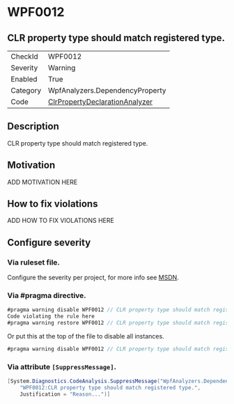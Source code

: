 # WPF0012
## CLR property type should match registered type.

<!-- start generated table -->
<table>
  <tr>
    <td>CheckId</td>
    <td>WPF0012</td>
  </tr>
  <tr>
    <td>Severity</td>
    <td>Warning</td>
  </tr>
  <tr>
    <td>Enabled</td>
    <td>True</td>
  </tr>
  <tr>
    <td>Category</td>
    <td>WpfAnalyzers.DependencyProperty</td>
  </tr>
  <tr>
    <td>Code</td>
    <td><a href="https://github.com/DotNetAnalyzers/WpfAnalyzers/blob/master/WpfAnalyzers/NodeAnalyzers/ClrPropertyDeclarationAnalyzer.cs">ClrPropertyDeclarationAnalyzer</a></td>
  </tr>
</table>
<!-- end generated table -->

## Description

CLR property type should match registered type.

## Motivation

ADD MOTIVATION HERE

## How to fix violations

ADD HOW TO FIX VIOLATIONS HERE

<!-- start generated config severity -->
## Configure severity

### Via ruleset file.

Configure the severity per project, for more info see [MSDN](https://msdn.microsoft.com/en-us/library/dd264949.aspx).

### Via #pragma directive.
```C#
#pragma warning disable WPF0012 // CLR property type should match registered type.
Code violating the rule here
#pragma warning restore WPF0012 // CLR property type should match registered type.
```

Or put this at the top of the file to disable all instances.
```C#
#pragma warning disable WPF0012 // CLR property type should match registered type.
```

### Via attribute `[SuppressMessage]`.

```C#
[System.Diagnostics.CodeAnalysis.SuppressMessage("WpfAnalyzers.DependencyProperty", 
    "WPF0012:CLR property type should match registered type.", 
    Justification = "Reason...")]
```
<!-- end generated config severity -->